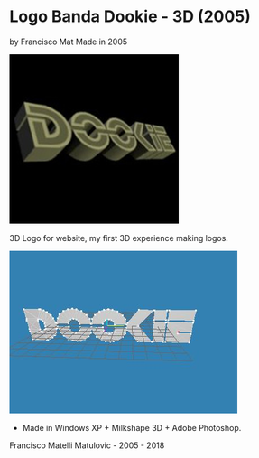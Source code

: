 # Logo Banda Dookie - 3D (2005)
by Francisco Mat
Made in 2005

![Logo Banda Dookie - 3D](Logo-Dookie-300.jpg)

3D Logo for website, my first 3D experience making logos.

![Milkshape3d - Logo Banda Dookie - 3D](dookie3d-logo-animado/sequencia/DOOKIE3D.JPG)



* Made in Windows XP + Milkshape 3D + Adobe Photoshop.

Francisco Matelli Matulovic - 2005 - 2018